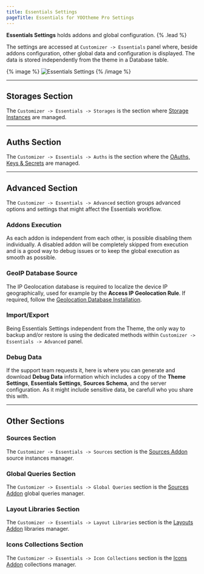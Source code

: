 ```yaml
---
title: Essentials Settings
pageTitle: Essentials for YOOtheme Pro Settings
---
```


**Essentials Settings** holds addons and global configuration. {% .lead %}

The settings are accessed at `Customizer -> Essentials` panel where, beside addons configuration, other global data and configuration is displayed. The data is stored independently from the theme in a Database table.

{% image %}
![Essentials Settings](/assets/ytp/essentials-settings.gif)
{% /image %}

---

## Storages Section

The `Customizer -> Essentials -> Storages` is the section where [Storage Instances](./storage-abstraction) are managed.

---

## Auths Section

The `Customizer -> Essentials -> Auths` is the section where the [OAuths, Keys & Secrets](./oauth-keys-secrets) are managed.

---

## Advanced Section

The `Customizer -> Essentials -> Advanced` section groups advanced options and settings that might affect the Essentials workflow.

### Addons Execution

As each addon is independent from each other, is possible disabling them individually. A disabled addon will be completely skipped from execution and is a good way to debug issues or to keep the global execution as smooth as possible.

### GeoIP Database Source

The IP Geolocation database is required to localize the device IP geographically, used for example by the **Access IP Geolocation Rule**. If required, follow the [Geolocation Database Installation](./geolocation).

### Import/Export

Being Essentials Settings independent from the Theme, the only way to backup and/or restore is using the dedicated methods within `Customizer -> Essentials -> Advanced` panel.

### Debug Data

If the support team requests it, here is where you can generate and download **Debug Data** information which includes a copy of the **Theme Settings**, **Essentials Settings**, **Sources Schema**, and the server configuration. As it might include sensitive data, be carefull who you share this with.

---

## Other Sections

### Sources Section

The `Customizer -> Essentials -> Sources` section is the [Sources Addon](./addon/sources) source instances manager.

### Global Queries Section

The `Customizer -> Essentials -> Global Queries` section is the [Sources Addon](./addon/sources) global queries manager.

### Layout Libraries Section

The `Customizer -> Essentials -> Layout Libraries` section is the [Layouts Addon](./addon/layouts) libraries manager.

### Icons Collections Section

The `Customizer -> Essentials -> Icon Collections` section is the [Icons Addon](./addon/icons) collections manager.
